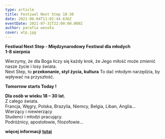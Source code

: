 ```yaml
---
type: article
title: Festiwal Next Step 18-30
date: 2021-06-04T11:02:44.636Z
eventDate: 2021-07-31T22:00:00.000Z
author: parafia wesoła
cover: wtp.jpg
---
```

**Festiwal Next Step - Międzynarodowy Festiwal dla młodych**\
**1-8 sierpnia**

Wierzymy, że dla Boga liczy się każdy krok, że Jego miłość może zmienić nasze życie i losy świata.\
Next Step, to **przekonanie, styl życia, kultura** To dać młodym narzędzia, by wpływać na przyszłość.

**Tomorrow starts Today !**

**Dla osób w wieku 18 – 30 lat.**\
Z całego świata. \
Francja, Węgry, Polska, Brazylia, Niemcy, Belgia, Liban, Anglia…\
Wierzący i niewierzący\
Studenci i młodzi pracujący.\
Podróżnicy, apostołowie, filozofowie…

**więcej informacji [tutaj](https://welcometoparadise.fr/pl/festiwal-next-step/)**

<!--EndFragment-->